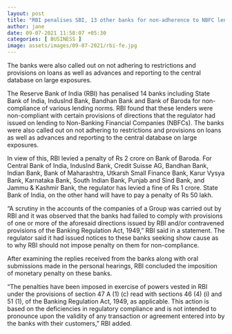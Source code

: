 ```yaml
---
layout: post
title: "RBI penalises SBI, 13 other banks for non-adherence to NBFC lending rules"
author: jane 
date: 09-07-2021 11:58:07 +05:30 
categories: [ BUSINESS ] 
image: assets/images/09-07-2021/rbi-fe.jpg
---
```

The banks were also called out on not adhering to restrictions and provisions on loans as well as advances and reporting to the central database on large exposures.

The Reserve Bank of India (RBI) has penalised 14 banks including State Bank of India, IndusInd Bank, Bandhan Bank and Bank of Baroda for non-compliance of various lending norms. RBI found that these lenders were non-compliant with certain provisions of directions that the regulator had issued on lending to Non-Banking Financial Companies (NBFCs). The banks were also called out on not adhering to restrictions and provisions on loans as well as advances and reporting to the central database on large exposures.

In view of this, RBI levied a penalty of Rs 2 crore on Bank of Baroda. For Central Bank of India, IndusInd Bank, Credit Suisse AG, Bandhan Bank, Indian Bank, Bank of Maharashtra, Utkarsh Small Finance Bank, Karur Vysya Bank, Karnataka Bank, South Indian Bank, Punjab and Sind Bank, and Jammu & Kashmir Bank, the regulator has levied a fine of Rs 1 crore. State Bank of India, on the other hand will have to pay a penalty of Rs 50 lakh.

“A scrutiny in the accounts of the companies of a Group was carried out by RBI and it was observed that the banks had failed to comply with provisions of one or more of the aforesaid directions issued by RBI and/or contravened provisions of the Banking Regulation Act, 1949,” RBI said in a statement. The regulator said it had issued notices to these banks seeking show cause as to why RBI should not impose penalty on them for non-compliance.

After examining the replies received from the banks along with oral submissions made in the personal hearings, RBI concluded the imposition of monetary penalty on these banks.

“The penalties have been imposed in exercise of powers vested in RBI under the provisions of section 47 A (1) (c) read with sections 46 (4) (i) and 51 (1), of the Banking Regulation Act, 1949, as applicable. This action is based on the deficiencies in regulatory compliance and is not intended to pronounce upon the validity of any transaction or agreement entered into by the banks with their customers,” RBI added.